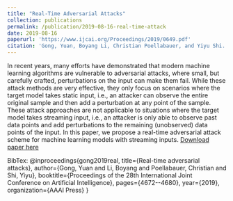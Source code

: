 ```yaml
---
title: "Real-Time Adversarial Attacks"
collection: publications
permalink: /publication/2019-08-16-real-time-attack
date: 2019-08-16
paperurl: 'https://www.ijcai.org/Proceedings/2019/0649.pdf'
citation: 'Gong, Yuan, Boyang Li, Christian Poellabauer, and Yiyu Shi. "Real-time adversarial attacks." In Proceedings of the 28th International Joint Conference on Artificial Intelligence, pp. 4672-4680. AAAI Press, 2019.'
---
```

In recent years, many efforts have demonstrated that modern machine learning algorithms are vulnerable to adversarial attacks, where small, but carefully crafted, perturbations on the input can make them fail. While these attack methods are very effective, they only focus on scenarios where the target model takes static input, i.e., an attacker can observe the entire original sample and then add a perturbation at any point of the sample. These attack approaches are not applicable to situations where the target model takes streaming input, i.e., an attacker is only able to observe past data points and add perturbations to the remaining (unobserved) data points of the input. In this paper, we propose a real-time adversarial attack scheme for machine learning models with streaming inputs.
[Download paper here](https://www.ijcai.org/Proceedings/2019/0649.pdf)

BibTex: 
@inproceedings{gong2019real,
  title={Real-time adversarial attacks},
  author={Gong, Yuan and Li, Boyang and Poellabauer, Christian and Shi, Yiyu},
  booktitle={Proceedings of the 28th International Joint Conference on Artificial Intelligence},
  pages={4672--4680},
  year={2019},
  organization={AAAI Press}
}

